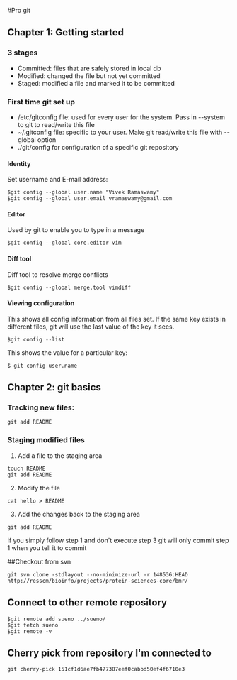 #Pro git 

## Chapter 1: Getting started
### 3 stages
* Committed:  files that are safely stored in local db
* Modified:  changed the file but not yet committed
* Staged:  modified a file and marked it to be committed

### First time git set up
* /etc/gitconfig file:  used for every user for the system. Pass in --system to git to read/write this file
* ~/.gitconfig file:  specific to your user.  Make git read/write this file with --global option
* ./git/config for configuration of a specific git repository

#### Identity
Set username and E-mail address:
````
$git config --global user.name "Vivek Ramaswamy"
$git config --global user.email vramaswamy@gmail.com
````
#### Editor
Used by git to enable you to type in a message
````
$git config --global core.editor vim
````
#### Diff tool
Diff tool to resolve merge conflicts
````
$git config --global merge.tool vimdiff
````
#### Viewing configuration
This shows all config information from all files set. If the same key exists in different files, git will use the last value of the key it sees.

````
$git config --list
````
 
This shows the value for a particular key:
````
$ git config user.name
````

## Chapter 2:  git basics


### Tracking new files:

````
git add README
````

### Staging modified files
1. Add a file to the staging area
````
touch README
git add README
````
2. Modify the file
````
cat hello > README
````
3. Add the changes back to the staging area
````
git add README
````

If you simply follow step 1 and don't execute step 3 git will only commit step 1 when you tell it to commit

##Checkout from svn

````
git svn clone -stdlayout --no-minimize-url -r 148536:HEAD http://resscm/bioinfo/projects/protein-sciences-core/bmr/
````

## Connect to other remote repository
````
$git remote add sueno ../sueno/
$git fetch sueno
$git remote -v
````
## Cherry pick from repository I'm connected to
````
git cherry-pick 151cf1d6ae7fb477387eef0cabbd50ef4f6710e3
````

